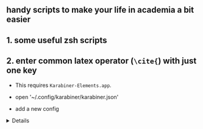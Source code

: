 ## handy scripts to make your life in academia a bit easier
## 1. some useful zsh scripts


## 2. enter common latex operator (`\cite{`) with just one key 
* This requires `Karabiner-Elements.app`.

* open '~/.config/karabiner/karabiner.json'  

* add a new config 
<details>
<a class="btnfire small stroke"><em class="fas fa-chevron-circle-down"></em>&nbsp;&nbsp;Show Me the Code</a>    
</summary>
This should bring up the citation list with just one quick key press. 
You can also change to other key combinations that you want.

```
{
  "manipulators": [
    {
      "description": "replace unused key (print screen) with common latex operators (cite)",
      "conditions": [
          {
              "bundle_identifiers": [
                  "^com\\.microsoft\\.rdc$",
                  "^com\\.microsoft\\.rdc\\.",
                  "^net\\.sf\\.cord$",
                  "^com\\.thinomenon\\.RemoteDesktopConnection$",
                  "^com\\.itap-mobile\\.qmote$",
                  "^com\\.nulana\\.remotixmac$",
                  "^com\\.p5sys\\.jump\\.mac\\.viewer$",
                  "^com\\.p5sys\\.jump\\.mac\\.viewer\\.",
                  "^com\\.teamviewer\\.TeamViewer$",
                  "^com\\.vmware\\.horizon$",
                  "^com\\.2X\\.Client\\.Mac$",
                  "^com\\.vmware\\.fusion$",
                  "^com\\.vmware\\.horizon$",
                  "^com\\.vmware\\.view$",
                  "^com\\.parallels\\.desktop$",
                  "^com\\.parallels\\.vm$",
                  "^com\\.parallels\\.desktop\\.console$",
                  "^org\\.virtualbox\\.app\\.VirtualBoxVM$",
                  "^com\\.citrix\\.XenAppViewer$",
                  "^com\\.vmware\\.proxyApp\\.",
                  "^com\\.parallels\\.winapp\\."
              ],
              "type": "frontmost_application_unless"
          }
          ],
          "from": {
              "key_code": "print_screen",
              "modifiers": {
                  "optional": [
                      "any"
                  ]
              }
          },
          "to": [
              {
                  "key_code": "7",
                  "modifiers": [
                      "shift",
                      "left_option"
                  ]
              },
              {
                  "key_code": "c"
              },
              {
                  "key_code": "i"
              },
              {
                  "key_code": "t"
              },
              {
                  "key_code": "e"
              },
              {
                  "key_code": "8",
                  "modifiers": [
                      "left_option"
                  ]
              }
          ],
          "type": "basic"
       }
   ]
}
```
this will map `print_screen` to the following keys 
    `left_option`+`shift`+`7`: `\`
    `c`
    `c`
    `c`
    `c`
    `left_option`+`8`: `{`
</details>

